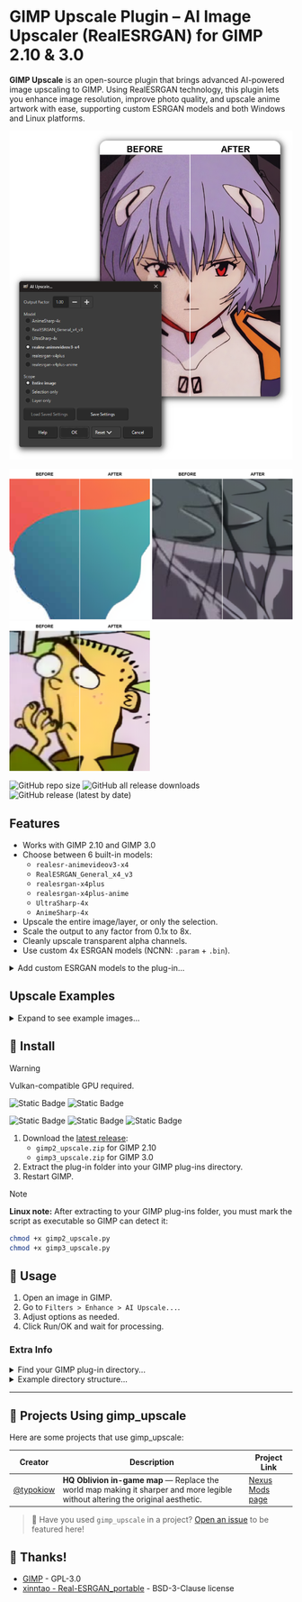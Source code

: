 # GIMP Upscale Plugin – AI Image Upscaler (RealESRGAN) for GIMP 2.10 & 3.0

**GIMP Upscale** is an open-source plugin that brings advanced AI-powered image upscaling to GIMP. Using RealESRGAN technology, this plugin lets you enhance image resolution, improve photo quality, and upscale anime artwork with ease, supporting custom ESRGAN models and both Windows and Linux platforms.

![Cover image](images/cover.png)

<img src="images/compare_1x-d.png" alt="d" width="250"> <img src="images/compare_1x-e.png" alt="e" width="250"> <img src="images/compare_1x-f.png" alt="f" width="250">

![GitHub repo size](https://img.shields.io/github/repo-size/Nenotriple/gimp_upscale) ![GitHub all release downloads](https://img.shields.io/github/downloads/Nenotriple/gimp_upscale/total) ![GitHub release (latest by date)](https://img.shields.io/github/v/release/Nenotriple/gimp_upscale)

## Features

- Works with GIMP 2.10 and GIMP 3.0
- Choose between 6 built-in models:
  - `realesr-animevideov3-x4`
  - `RealESRGAN_General_x4_v3`
  - `realesrgan-x4plus`
  - `realesrgan-x4plus-anime`
  - `UltraSharp-4x`
  - `AnimeSharp-4x`
- Upscale the entire image/layer, or only the selection.
- Scale the output to any factor from 0.1x to 8x.
- Cleanly upscale transparent alpha channels.
- Use custom 4x ESRGAN models (NCNN: `.param` + `.bin`).

<details>
<summary>Add custom ESRGAN models to the plug-in...</summary>

- Get models:
  - Browse ESRGAN NCNN x4 models on [OpenModelDB](https://openmodeldb.info/).
  - You can also find models on GitHub, Hugging Face, and other repositories.

- Where to put models:
  - Place both files side by side in the plug-in `models` folder.
  - GIMP 2.10: `.../plug-ins/gimp2_upscale/resrgan/models`
  - GIMP 3.0: `.../plug-ins/gimp3_upscale/resrgan/models`
    - Example:

      ```plaintext
      resrgan/
      └── models/
          ├── UltraSharp-4x.param
          └── UltraSharp-4x.bin
      ```

- Supported formats:
  - ESRGAN-NCNN format only: `.param` and `.bin` files.
  - Only native 4x (x4) models are supported.
  - Filename stems must match (e.g., `model.param` + `model.bin`).
  - `.pth` is not supported.

- Convert to NCNN (if needed):
  - Use [ChaiNNer](https://github.com/chaiNNer-org/chaiNNer).
  - Or follow this [community guide](https://github.com/xinntao/Real-ESRGAN-ncnn-vulkan/issues/59#issuecomment-2078688728).
  - Output must be a matching `.param` + `.bin` pair.

- Verify in GIMP:
  - Open `Filters > Enhance > AI Upscale...`.
  - Check the Model list for your model name (derived from the filename stem).
  - If it doesn’t appear: confirm the folder path, format support, and matching filenames, then restart GIMP.

</details>

## Upscale Examples

<details>
<summary>Expand to see example images...</summary>

![Example 1](images/compare_1x-a.png)

![Example 2](images/compare_1x-b.png)

![Example 3](images/compare_1x-c.png)

![Example 4](images/compare_4x.png)

</details>

## 💾 Install

> [!WARNING]
> Vulkan-compatible GPU required.

![Static Badge](https://img.shields.io/badge/Windows-blue) ![Static Badge](https://img.shields.io/badge/Linux-orange)

![Static Badge](https://img.shields.io/badge/Intel-blue) ![Static Badge](https://img.shields.io/badge/AMD-red) ![Static Badge](https://img.shields.io/badge/Nvidia-green)

1. Download the [latest release](https://github.com/Nenotriple/gimp_upscale/releases):
   - `gimp2_upscale.zip` for GIMP 2.10
   - `gimp3_upscale.zip` for GIMP 3.0
2. Extract the plug-in folder into your GIMP plug-ins directory.
3. Restart GIMP.

> [!NOTE]
> **Linux note:** After extracting to your GIMP plug-ins folder, you must mark the script as executable so GIMP can detect it:
>
> ```bash
> chmod +x gimp2_upscale.py
> chmod +x gimp3_upscale.py
> ```

## 📝 Usage

1. Open an image in GIMP.
2. Go to `Filters > Enhance > AI Upscale...`.
3. Adjust options as needed.
4. Click Run/OK and wait for processing.

### Extra Info

<details>
<summary>Find your GIMP plug-in directory...</summary>

- Find your plug-in folder via:
  - `GIMP > Edit > Preferences > Folders > Plug-ins`
- Default Windows directories:
  - `C:\Users\%USERNAME%\AppData\Roaming\GIMP\3.0\plug-ins`
  - `C:\Program Files\GIMP 2\lib\gimp\3.0\plug-ins`
  - `C:\Users\%USERNAME%\AppData\Roaming\GIMP\2.10\plug-ins`
  - `C:\Program Files\GIMP 2\lib\gimp\2.0\plug-ins`
- Default Linux directories:
  - `~/.config/GIMP/2.10/plug-ins`
  - `~/.config/GIMP/3.0/plug-ins`

</details>

<details>
<summary>Example directory structure...</summary>

```plaintext
plug-ins/
|
├── gimp2_upscale/
│   ├── gimp2_upscale.py
│   └── resrgan/
│       ├── realesrgan-ncnn-vulkan(.exe)
│       └── models/
│           ├── model.param
│           └── model.bin
|
└── gimp3_upscale/
    ├── gimp3_upscale.py
    └── resrgan/
        ├── realesrgan-ncnn-vulkan(.exe)
        └── models/
            ├── model.param
            └── model.bin
```

</details>

---

## 🌟 Projects Using gimp_upscale

Here are some projects that use gimp_upscale:

| Creator | Description | Project Link |
| --- | --- | --- |
| [@typokiow](https://next.nexusmods.com/profile/typokiow?gameId=7587) | **HQ Oblivion in-game map** — Replace the world map making it sharper and more legible without altering the original aesthetic. | [Nexus Mods page](https://www.nexusmods.com/oblivionremastered/mods/1598?tab=description) |

> 🎨 Have you used `gimp_upscale` in a project?
> [Open an issue](https://github.com/Nenotriple/gimp_upscale/issues) to be featured here!

## 👥 Thanks!

- [GIMP](https://www.gimp.org/) - GPL-3.0
- [xinntao - Real-ESRGAN_portable](https://github.com/xinntao/Real-ESRGAN#portable-executable-files-ncnn) - BSD-3-Clause license
